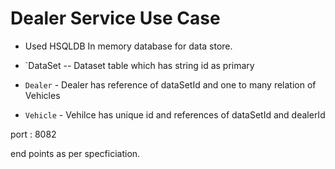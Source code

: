# Dealer Service Use Case

- Used HSQLDB In memory database for data store.

- `DataSet -- Dataset table which has string id as primary  
- `Dealer` - Dealer has reference of dataSetId and one to many relation of Vehicles
- `Vehicle` - Vehilce has unique id and references of dataSetId and dealerId

port : 8082

end points as per specficiation.
